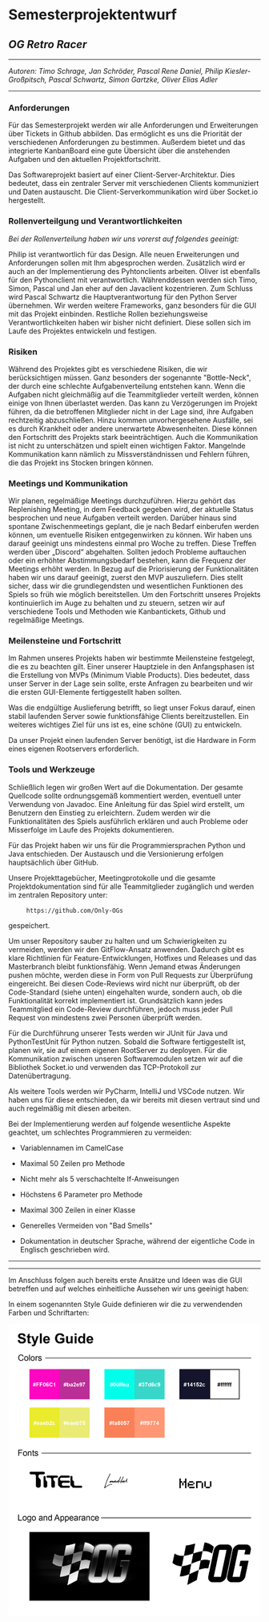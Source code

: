 # Semesterprojektentwurf 
## ***OG Retro Racer***
---

*Autoren: Timo Schrage, Jan Schröder, Pascal Rene Daniel, Philip Kiesler-Großpitsch, Pascal Schwartz, Simon Gartzke, Oliver Elias Adler*

---

### Anforderungen

Für das Semesterprojekt werden wir alle Anforderungen und Erweiterungen über Tickets in Github abbilden. Das ermöglicht es uns die Priorität der verschiedenen Anforderungen zu bestimmen. Außerdem bietet und das integrierte KanbanBoard eine gute Übersicht über die anstehenden Aufgaben und den aktuellen Projektfortschritt.

Das Softwareprojekt basiert auf einer Client-Server-Architektur. Dies bedeutet, dass ein zentraler Server mit verschiedenen Clients kommuniziert und Daten austauscht. Die Client-Serverkommunikation wird über Socket.io hergestellt.

### Rollenverteilgung und Verantwortlichkeiten

*Bei der Rollenverteilung haben wir uns vorerst auf folgendes geeinigt:*

Philip ist verantwortlich für das Design. Alle neuen Erweiterungen und Anforderungen sollen mit Ihm abgesprochen werden. Zusätzlich wird er auch an der Implementierung des Pyhtonclients arbeiten. Oliver ist ebenfalls für den Pythonclient mit verantwortlich. Währenddessen werden sich Timo, Simon, Pascal und Jan eher auf den Javaclient kozentrieren. Zum Schluss wird Pascal Schwartz die Hauptverantwortung für den Python Server übernehmen.
Wir werden weitere Frameworks, ganz besonders für die GUI mit das Projekt einbinden.
Restliche Rollen beziehungsweise Verantwortlichkeiten haben wir bisher nicht definiert. Diese sollen sich im Laufe des Projektes entwickeln und festigen.

### Risiken

Während des Projektes gibt es verschiedene Risiken, die wir berücksichtigen müssen. Ganz besonders der sogenannte "Bottle-Neck", der durch eine schlechte Aufgabenverteilung entstehen kann. Wenn die Aufgaben nicht gleichmäßig auf die Teammitglieder verteilt werden, können einige von Ihnen überlastet werden. Das kann zu Verzögerungen im Projekt führen, da die betroffenen Mitglieder nicht in der Lage sind, ihre Aufgaben rechtzeitig abzuschließen.  Hinzu kommen unvorhergesehene Ausfälle, sei es durch Krankheit oder andere unerwartete Abwesenheiten. Diese können den Fortschritt des Projekts stark beeinträchtigen. Auch die Kommunikation ist nicht zu unterschätzen und spielt einen wichtigen Faktor. Mangelnde Kommunikation kann nämlich zu Missverständnissen und Fehlern führen, die das Projekt ins Stocken bringen können.

### Meetings und Kommunikation

Wir planen, regelmäßige Meetings durchzuführen. Hierzu gehört das Replenishing Meeting, in dem Feedback gegeben wird, der aktuelle Status besprochen und neue Aufgaben verteilt werden. Darüber hinaus sind spontane Zwischenmeetings geplant, die je nach Bedarf einberufen werden können, um eventuelle Risiken entgegenwirken zu können.
Wir haben uns darauf geeinigt uns mindestens einmal pro Woche zu treffen. Diese Treffen werden über „Discord“ abgehalten. Sollten jedoch Probleme auftauchen oder ein erhöhter Abstimmungsbedarf bestehen, kann die Frequenz der Meetings erhöht werden.
In Bezug auf die Priorisierung der Funktionalitäten haben wir uns darauf geeinigt, zuerst den MVP auszuliefern. Dies stellt sicher, dass wir die grundlegendsten und wesentlichen Funktionen des Spiels so früh wie möglich bereitstellen.
Um den Fortschritt unseres Projekts kontinuierlich im Auge zu behalten und zu steuern, setzen wir auf verschiedene Tools und Methoden wie Kanbantickets, Github und regelmäßige Meetings.

### Meilensteine und Fortschritt

Im Rahmen unseres Projekts haben wir bestimmte Meilensteine festgelegt, die es zu beachten gilt. Einer unserer Hauptziele in den Anfangsphasen ist die Erstellung von MVPs (Minimum Viable Products). Dies bedeutet, dass unser Server in der Lage sein sollte, erste Anfragen zu bearbeiten und wir die ersten GUI-Elemente fertiggestellt haben sollten.

Was die endgültige Auslieferung betrifft, so liegt unser Fokus darauf, einen stabil laufenden Server sowie funktionsfähige Clients bereitzustellen. Ein weiteres wichtiges Ziel für uns ist es, eine schöne (GUI) zu entwickeln.

Da unser Projekt einen laufenden Server benötigt, ist die Hardware in Form eines eigenen Rootservers erforderlich.

### Tools und Werkzeuge

Schließlich legen wir großen Wert auf die Dokumentation. Der gesamte Quellcode sollte ordnungsgemäß kommentiert werden, eventuell unter Verwendung von Javadoc. Eine Anleitung für das Spiel wird erstellt, um Benutzern den Einstieg zu erleichtern. Zudem werden wir die Funktionalitäten des Spiels ausführlich erklären und auch Probleme oder Misserfolge im Laufe des Projekts dokumentieren.

Für das Projekt haben wir uns für die Programmiersprachen Python und Java entschieden. Der Austausch und die Versionierung erfolgen hauptsächlich über GitHub. 

Unsere Projekttagebücher, Meetingprotokolle und die gesamte Projektdokumentation sind für alle Teammitglieder zugänglich und werden im zentralen Repository unter:

         https://github.com/Only-OGs   
         
gespeichert.

Um unser Repository sauber zu halten und um Schwierigkeiten zu vermeiden, werden wir den GitFlow-Ansatz anwenden. Dadurch gibt es klare Richtlinien für Feature-Entwicklungen, Hotfixes und Releases und das Masterbranch bleibt funktionsfähig.
Wenn Jemand etwas Änderungen pushen möchte, werden diese in Form von Pull Requests zur Überprüfung eingereicht. Bei diesen Code-Reviews wird nicht nur überprüft, ob der Code-Standard (siehe unten) eingehalten wurde, sondern auch, ob die Funktionalität korrekt implementiert ist. Grundsätzlich kann jedes Teammitglied ein Code-Review durchführen, jedoch muss jeder Pull Request von mindestens zwei Personen überprüft werden.

Für die Durchführung unserer Tests werden wir JUnit für Java und PythonTestUnit für Python nutzen. Sobald die Software fertiggestellt ist, planen wir, sie auf einem eigenen RootServer zu deployen. Für die Kommunikation zwischen unseren Softwaremodulen setzen wir auf die Bibliothek Socket.io und verwenden das TCP-Protokoll zur Datenübertragung.

Als weitere Tools werden wir PyCharm, IntelliJ und VSCode nutzen. Wir haben uns für diese entschieden, da wir bereits mit diesen vertraut sind und auch regelmäßig mit diesen arbeiten.

Bei der Implementierung werden auf folgende wesentliche Aspekte geachtet, um schlechtes 
Programmieren zu vermeiden:
*	Variablennamen im CamelCase

*	Maximal 50 Zeilen pro Methode

*	Nicht mehr als 5 verschachtelte If-Anweisungen

*	Höchstens 6 Parameter pro Methode

*	Maximal 300 Zeilen in einer Klasse

*	Generelles Vermeiden von "Bad Smells"

*	Dokumentation in deutscher Sprache, während der eigentliche Code in Englisch geschrieben wird.



---
---

Im Anschluss folgen auch bereits erste Ansätze und Ideen was die GUI betreffen und auf welches einheitliche Aussehen wir uns geeinigt haben:

In einem sogenannten Style Guide definieren wir die zu verwendenden Farben und Schriftarten:


![](Assets/Style%20Guide.jpg)  